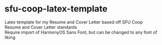 # sfu-coop-latex-template
Latex template for my Resume and Cover Letter based off SFU Coop Resume and Cover Letter standards \
Require import of HarmonyOS Sans Font, but can be changed to any font of liking
